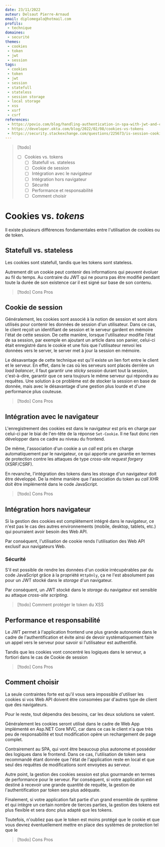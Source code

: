 ```yaml
---
date: 23/11/2022
auteur: Delsaut Pierre-Arnaud
email: diplomegalo@hotmail.com
profils:
 - technique
domaines:
 - securité
themes:
 - cookies
 - token
 - jwt
 - session
tags:
 - cookies
 - token
 - jwt
 - session
 - statefull
 - stateless
 - session storage
 - local storage
 - xss
 - xsrf
 - csrf
references:
 - https://povio.com/blog/handling-authentication-in-spa-with-jwt-and-cookies/
 - https://developer.okta.com/blog/2022/02/08/cookies-vs-tokens
 - https://security.stackexchange.com/questions/225673/is-session-cookie-based-authentication-stateful-or-stateless
---
```


>[!todo]
> - [ ] Cookies vs. tokens
> 	- [ ] Statefull vs. stateless
> 	- [ ] Cookie de session
> 	- [ ] Intégration avec le navigateur
> 	- [ ] Intégration hors navigateur
> 	- [ ] Sécurité
> 	- [ ] Performance et responsabilité
> 	- [ ] Comment choisir

# Cookies vs. *tokens*

Il existe plusieurs différences fondamentales entre l'utilisation de cookies ou de token.

## Statefull vs. stateless

Les cookies sont statefull, tandis que les tokens sont stateless. 

Autrement dit un cookie peut contenir des informations qui peuvent évoluer au fil du temps. Au contraire du JWT qui ne pourra pas être modifié pendant toute la durée de son existence car il est signé sur base de son contenu.

>[!todo]
> Cons Pros

## Cookie de session

Généralement, les cookies sont associé à la notion de session et sont alors utilisés pour contenir les données de session d'un utilisateur. Dans ce cas, le client reçoit un identifiant de session et le serveur gardent en mémoire l'état de cette session. De cette manière, lorsque l'utilisateur modifie l'état de sa session, par exemple en ajoutant un article dans son panier, celui-ci était enregistré dans le cookie et une fois que l'utilisateur renvoi les données vers le server, le server met à jour la session en mémoire.

Le désavantage de cette technique est qu'il existe un lien fort entre le client et le serveur. En effet, dans le cas où les serveurs sont placés derrière un *load balancer*, il faut garantir une *sticky session* durant tout la session, c'est-à-dire, garantir que ce sera toujours le même serveur qui répondra au requêtes. Une solution à ce problème est de stocker la session en base de donnée, mais avec le désavantage d'une gestion plus lourde et d'une performance plus couteuse.  

>[!todo]
> Cons Pros

## Intégration avec le navigateur

L'enregistrement des cookies est dans le navigateur est pris en charge par celui-ci par le biai de l'en-tête de la réponse `Set-Cookie`. Il ne faut donc rien développer dans ce cadre au niveau du frontend.

De même, l'association d'un cookie a un *call* est pris en charge automatiquement par le navigateur,  ce qui apporte une garantie en termes de protection contre les attaques de type *cross-site request forgery* (XSRF/CSRF).

En revanche, l'intégration des tokens dans les storage d'un navigateur doit être développé. De la même manière que l'association du token au *call* XHR doit être implémenté dans le code JavaScript.

>[!todo]
> Cons Pros

## Intégration hors navigateur

Si la gestion des cookies est complétement intégré dans le navigateur, ce n'est pas le cas des autres environnements (mobile, desktop, tablets, etc.) qui pourraient avoir besoin des Web API.

Par conséquent, l'utilisation de cookie rends l'utilisation des Web API exclusif aux navigateurs Web.

### Sécurité

S'il est possible de rendre les données d'un cookie irrécupérables par du code JavaScript grâce à la propriété `HttpOnly`, ça ne l'est absolument pas pour un JWT stocké dans le *storage* d'un navigateur. 

Par conséquent, un JWT stocké dans le *storage* du navigateur est sensible au attaque *cross-site scripting*. 

>[!todo]
>Comment protéger le token du XSS

## Performance et responsabilité

Le JWT permet à l'application frontend une plus grande autonomie dans le cadre de l'authentification et évite ainsi de devoir systèmatiquement faire un appel vers le serveur pour savoir si l'utilisateur est authentifié.

Tandis que les cookies vont concentré les logiques dans le serveur, a fortiori dans le cas de Cookie de session

>[!todo]
> Cons Pros

## Comment choisir

La seule contraintes forte est qu'il vous sera impossible d'utiliser les cookies si vos Web API doivent être consomées par d'autres type de client que des navigateurs.

Pour le reste, tout dépendra des besoins, car les deux solutions se valent. 

Généralement les cookies seront utilisé dans le cadre de Web App implémenté en Asp.NET Core MVC, car dans ce cas le client n'a que très peu de responsabilité et tout modification opère un rechargement de page complet. 

Contrairement au SPA, qui vont être beaucoup plus autonome et posséder des logiques dans le frontend. Dans ce cas, l'utilisation de token sera recommandé étant donnée que l'état de l'application reste en local et que seul des requêtes de modifications sont envoyées au serveur.

Autre point, la gestion des cookies session est plus gourmande en termes de performance pour le serveur. Par conséquent, si votre application est destiné à recevoir une grande quantité de requête, la gestion de l'authentification par token sera plus adéquate. 

Finalement, si votre application fait partie d'un grand ensemble de système et qui intègre un certain nombre de tierces parties, la gestion des tokens est plus flexible et sera donc plus adapté que les tokens.

Toutefois, n'oubliez pas que le token est moins protégé que le cookie et que vous devrez éventuellement mettre en place des systèmes de protection tel que le 

>[!todo]
> Cons Pros